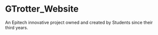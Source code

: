 GTrotter_Website
================

An Epitech innovative project owned and created by Students since their third years.
